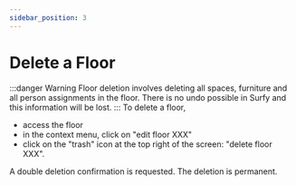 ```yaml
---
sidebar_position: 3
---
```


# Delete a Floor

:::danger Warning 
Floor deletion involves deleting all spaces, furniture and all person assignments in the floor. There is no undo possible in Surfy and this information will be lost.
:::
To delete a floor,
-   access the floor
-   in the context menu, click on "edit floor XXX"
-   click on the "trash" icon at the top right of the screen: "delete floor XXX".

A double deletion confirmation is requested. The deletion is permanent.
